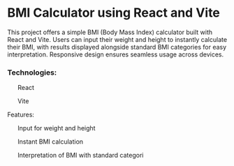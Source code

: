 
<h1>BMI Calculator using React and Vite</h1>

<p>This project offers a simple BMI (Body Mass Index) calculator built with React and Vite. Users can input their weight and height to instantly calculate their BMI, with results displayed alongside standard BMI categories for easy interpretation. Responsive design ensures seamless usage across devices.</p>
<h3>Technologies:</h3>

<ul>React</ul>
<ul>Vite</ul
  
<h3>Features:</h3>

<ul>Input for weight and height</ul>
<ul>Instant BMI calculation</ul>
<ul> Interpretation of BMI with standard categori</ul>
<!-- <h3>Demo Link:</h3>https://sammy171207.github.io/BMI_Calculator/ -->
